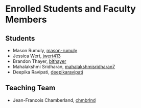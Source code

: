 # Enrolled Students and Faculty Members


## Students
* Mason Rumuly, [mason-rumuly](https://github.com/mason-rumuly)
* Jessica Wert, [jwert413](https://github.com/jwert413)
* Brandon Thayer, [blthayer](https://github.com/jwert413)
* Mahalakshmi Sridharan, [mahalakshmisridharan7](https://github.com/mahalakshmisridharan7)
* Deepika Ravipati, [deepikaravipati](https://github.com/deepikaravipati)

## Teaching Team

* Jean-Francois Chamberland, [chmbrlnd](https://github.com/chmbrlnd)
